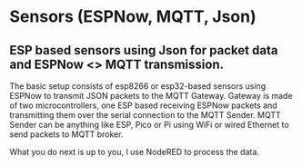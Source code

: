 # Sensors (ESPNow, MQTT, Json)

## ESP based sensors using Json for packet data and ESPNow &lt;> MQTT transmission.

The basic setup consists of esp8266 or esp32-based sensors using ESPNow to transmit JSON packets to the MQTT Gateway.
Gateway is made of two microcontrollers, one ESP based receiving ESPNow packets and transmitting them over the serial connection to the MQTT Sender.
MQTT Sender can be anything like ESP, Pico or Pi using WiFi or wired Ethernet to send packets to MQTT broker.

What you do next is up to you, I use NodeRED to process the data.


